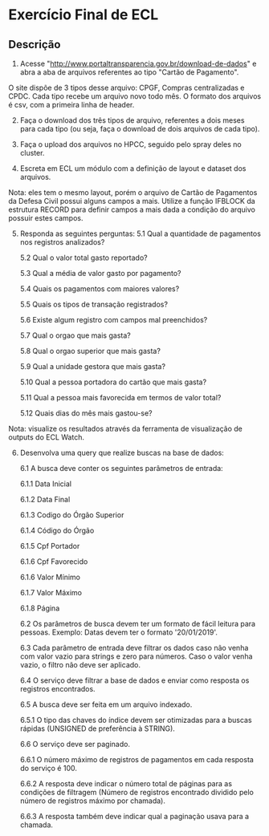 # Exercício Final de ECL

## Descrição

1. Acesse "http://www.portaltransparencia.gov.br/download-de-dados" e abra a aba de arquivos referentes ao tipo "Cartão de Pagamento".

O site dispõe de 3 tipos desse arquivo: CPGF, Compras centralizadas e CPDC.
Cada tipo recebe um arquivo novo todo mês.
O formato dos arquivos é csv, com a primeira linha de header.

2. Faça o download dos três tipos de arquivo, referentes a dois meses para cada tipo (ou seja, faça o download de dois arquivos de cada tipo).

3. Faça o upload dos arquivos no HPCC, seguido pelo spray deles no cluster.

4. Escreta em ECL um módulo com a definição de layout e dataset dos arquivos.

Nota: eles tem o mesmo layout, porém o arquivo de Cartão de Pagamentos da Defesa Civil possui alguns campos a mais. Utilize a função IFBLOCK da estrutura RECORD para definir campos a mais dada a condição do arquivo possuir estes campos.

5. Responda as seguintes perguntas:
    5.1 Qual a quantidade de pagamentos nos registros analizados?

    5.2 Qual o valor total gasto reportado?
    
    5.3 Qual a média de valor gasto por pagamento?
    
    5.4 Quais os pagamentos com maiores valores?
    
    5.5 Quais os tipos de transação registrados?
    
    5.6 Existe algum registro com campos mal preenchidos?
    
    5.7 Qual o orgao que mais gasta?
    
    5.8 Qual o orgao superior que mais gasta?
    
    5.9 Qual a unidade gestora que mais gasta?
    
    5.10 Qual a pessoa portadora do cartão que mais gasta?
    
    5.11 Qual a pessoa mais favorecida em termos de valor total?
    
    5.12 Quais dias do mês mais gastou-se?
                
Nota: visualize os resultados através da ferramenta de visualização de outputs do ECL  Watch.

6. Desenvolva uma query que realize buscas na base de dados:

    6.1 A busca deve conter os seguintes parâmetros de entrada:

    6.1.1 Data Inicial

    6.1.2 Data Final

    6.1.3 Codigo do Órgão Superior
    
    6.1.4 Código do Órgão
    
    6.1.5 Cpf Portador
    
    6.1.6 Cpf Favorecido
    
    6.1.6 Valor Mínimo
    
    6.1.7 Valor Máximo
    
    6.1.8 Página

    6.2 Os parâmetros de busca devem ter um formato de fácil leitura para pessoas. Exemplo: Datas devem ter o formato '20/01/2019'.
    
    6.3 Cada parâmetro de entrada deve filtrar os dados caso não venha com valor vazio para strings e zero para números. Caso o valor venha vazio, o filtro não deve ser aplicado.
    
    6.4 O serviço deve filtrar a base de dados e enviar como resposta os registros encontrados.
    
    6.5 A busca deve ser feita em um arquivo indexado.

    6.5.1 O tipo das chaves do índice devem ser otimizadas para a buscas rápidas (UNSIGNED de preferência à STRING).

    6.6 O serviço deve ser paginado.

    6.6.1 O número máximo de registros de pagamentos em cada resposta do serviço é 100.

    6.6.2 A resposta deve indicar o número total de páginas para as condições de filtragem (Número de registros encontrado dividido pelo número de registros máximo por chamada).
    
    6.6.3 A resposta também deve indicar qual a paginação usava para a chamada.

